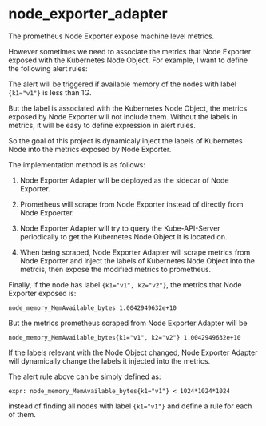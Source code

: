 # node_exporter_adapter
The prometheus Node Exporter expose machine level metrics.

However sometimes we need to associate the metrics that Node Exporter exposed with the Kubernetes Node Object. For example, I want to define the following alert rules:

The alert will be triggered if available memory of the nodes with label `{k1="v1"}` is less than 1G.

But the label is associated with the Kubernetes Node Object, the metrics exposed by Node Exporter will not include them. Without the labels in metrics, it will be easy to define expression in alert rules.

So the goal of this project is dynamicaly inject the labels of Kubernetes Node into the metrics exposed by Node Exporter.

The implementation method is as follows:

1. Node Exporter Adapter will be deployed as the sidecar of Node Exporter.

2. Prometheus will scrape from Node Exporter instead of directly from Node Expoerter.

3. Node Exporter Adapter will try to query the Kube-API-Server periodically to get the Kubernetes Node Object it is located on.

4. When being scraped, Node Exporter Adapter will scrape metrics from Node Exporter and inject the labels of Kubernetes Node Object into the metrcis, then expose the modified metrics to prometheus.

Finally, if the node has label `{k1="v1", k2="v2"}`, the metrics that Node Exporter exposed is:

`node_memory_MemAvailable_bytes 1.0042949632e+10`

But the metrics prometheus scraped from Node Exporter Adapter will be

`node_memory_MemAvailable_bytes{k1="v1", k2="v2"} 1.0042949632e+10`

If the labels relevant with the Node Object changed, Node Exporter Adapter will dynamically change the labels it injected into the metrics.

The alert rule above can be simply defined as:

```
expr: node_memory_MemAvailable_bytes{k1="v1"} < 1024*1024*1024
```

instead of finding all nodes with label `{k1="v1"}` and define a rule for each of them.
